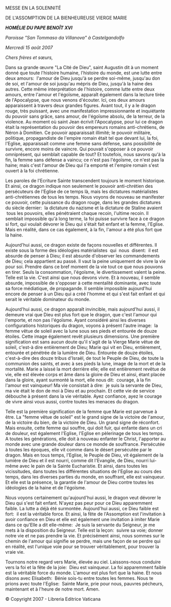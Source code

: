 MESSE EN LA SOLENNITÉ

DE L'ASSOMPTION DE LA BIENHEUREUSE VIERGE MARIE

***HOMÉLIE DU PAPE BENOÎT XVI***

*Paroisse "San Tommaso da Villanova" à Castelgandolfo*

*Mercredi 15 août 2007*

*Chers frères et sœurs,*

Dans sa grande œuvre "La Cité de Dieu", saint Augustin dit à un moment donné que toute l'histoire humaine, l'histoire du monde, est une lutte entre deux amours:  l'amour de Dieu jusqu'à se perdre soi-même, jusqu'au don de soi, et l'amour de soi jusqu'au mépris de Dieu, jusqu'à la haine des autres. Cette même interprétation de l'histoire, comme lutte entre deux amours, entre l'amour et l'égoïsme, apparaît également dans la lecture tirée de l'Apocalypse, que nous venons d'écouter. Ici, ces deux amours apparaissent à travers deux grandes figures. Avant tout, il y a le dragon rouge, très puissant, avec une manifestation impressionnante et inquiétante du pouvoir sans grâce, sans amour, de l'égoïsme absolu, de la terreur, de la violence. Au moment où saint Jean écrivit l'Apocalypse, pour lui ce dragon était la représentation du pouvoir des empereurs romains anti-chrétiens, de Néron à Domitien. Ce pouvoir apparaissait illimité; le pouvoir militaire, politique, propagandiste de l'empire romain était tel que devant lui, la foi, l'Eglise, apparaissait comme une femme sans défense, sans possibilité de survivre, encore moins de vaincre. Qui pouvait s'opposer à ce pouvoir omniprésent, qui semblait capable de tout? Et toutefois, nous savons qu'à la fin, la femme sans défense a vaincu; ce n'est pas l'égoïsme, ce n'est pas la haine; mais c'est l'amour de Dieu qui l'a emporté et l'empire romain s'est ouvert à la foi chrétienne.

Les paroles de l'Ecriture Sainte transcendent toujours le moment historique. Et ainsi, ce dragon indique non seulement le pouvoir anti-chrétien des persécuteurs de l'Eglise de ce temps là, mais les dictatures matérialistes anti-chrétiennes de tous les temps. Nous voyons de nouveau se manifester ce pouvoir, cette puissance du dragon rouge, dans les grandes dictatures du siècle dernier:  la dictature du nazisme et la dictature de Staline avaient  tous les pouvoirs, elles pénétraient chaque recoin, l'ultime recoin. Il semblait impossible qu'à long terme, la foi puisse survivre face à ce dragon si fort, qui voulait dévorer le Dieu qui s'était fait enfant et la femme, l'Eglise. Mais en réalité, dans ce cas également, à la fin, l'amour a été plus fort que la haine.

Aujourd'hui aussi, ce dragon existe de façons nouvelles et différentes. Il existe sous la forme des idéologies matérialistes  qui  nous  disent:  il est absurde de penser à Dieu; il est absurde d'observer les commandements de Dieu; cela appartient au passé. Il vaut la peine uniquement de vivre la vie pour soi. Prendre dans ce bref moment de la vie tout ce que nous pouvons en tirer. Seuls la consommation, l'égoïsme, le divertissement valent la peine. Telle est la vie. C'est ainsi que nous devons vivre. Et à nouveau, il semble absurde, impossible de s'opposer à cette mentalité dominante, avec toute sa force médiatique, de propagande. Il semble impossible aujourd'hui encore de penser à un Dieu qui a créé l'homme et qui s'est fait enfant et qui serait le véritable dominateur du monde.

Aujourd'hui aussi, ce dragon apparaît invincible, mais aujourd'hui aussi, il demeure vrai que Dieu est plus fort que le dragon, que c'est l'amour qui l'emporte, et non pas l'égoïsme. Ayant considéré ainsi les diverses configurations historiques du dragon, voyons à présent l'autre image:  la femme vêtue de soleil avec la lune sous ses pieds et entourée de douze étoiles. Cette image également revêt plusieurs dimensions. Une première signification est sans aucun doute qu'il s'agit de la Vierge Marie vêtue de soleil, c'est-à dire entièrement de Dieu; Marie qui vit en Dieu, entièrement, entourée et pénétrée de la lumière de Dieu. Entourée de douze étoiles, c'est-à-dire des douze tribus d'Israël, de tout le Peuple de Dieu, de toute la communion des saints, et avec à ses pieds la lune, image de la mort et de la mortalité. Marie a laissé la mort derrière elle; elle est entièrement revêtue de vie, elle est élevée corps et âme dans la gloire de Dieu et ainsi, étant placée dans la gloire, ayant surmonté la mort, elle nous dit:  courage, à la fin l'amour est vainqueur! Ma vie consistait à dire:  je suis la servante de Dieu, ma vie était le don de moi à Dieu et au prochain. Et cette vie de service débouche à présent dans la vie véritable. Ayez confiance, ayez le courage de vivre ainsi vous aussi, contre toutes les menaces du dragon.

Telle est la première signification de la femme que Marie est parvenue à être. La "femme vêtue de soleil" est le grand signe de la victoire de l'amour, de la victoire du bien, de la victoire de Dieu. Un grand signe de réconfort. Mais ensuite, cette femme qui souffre, qui doit fuir, qui enfante dans un cri de douleur, est également l'Eglise, l'Eglise en pèlerinage de tous les temps. A toutes les générations, elle doit à nouveau enfanter le Christ, l'apporter au monde avec une grande douleur dans ce monde de souffrance. Persécutée à toutes les époques, elle vit comme dans le désert persécutée par le dragon. Mais en tous temps, l'Eglise, le Peuple de Dieu, vit également de la lumière de Dieu et il est nourri, comme dit l'Evangile, de Dieu, nourri lui-même avec le pain de la Sainte Eucharistie. Et ainsi, dans toutes les vicissitudes, dans toutes les différentes situations de l'Eglise au cours des temps, dans les diverses parties du monde, en souffrant, elle est vainqueur. Et elle est la présence, la garantie de l'amour de Dieu contre toutes les idéologies de la haine et de l'égoïsme.

Nous voyons certainement qu'aujourd'hui aussi, le dragon veut dévorer le Dieu qui s'est fait enfant. N'ayez pas peur pour ce Dieu apparemment faible. La lutte a déjà été surmontée. Aujourd'hui aussi, ce Dieu faible est fort:  il est la véritable force. Et ainsi, la fête de l'Assomption est l'invitation à avoir confiance en Dieu et elle est également une invitation à imiter Marie dans ce qu'Elle a dit elle-même:  Je suis la servante du Seigneur, je me mets à la disposition du Seigneur. Telle est la leçon:  suivre sa voie; donner notre vie et ne pas prendre la vie. Et précisément ainsi, nous sommes sur le chemin de l'amour qui signifie se perdre, mais une façon de se perdre qui en réalité, est l'unique voie pour se trouver véritablement, pour trouver la vraie vie.

Tournons notre regard vers Marie, élevée au ciel. Laissons-nous conduire vers la foi et la fête de la joie:  Dieu est vainqueur. La foi apparemment faible est la véritable force du monde. L'amour est plus fort que la haine. Et nous disons avec Elisabeth:  Bénie sois-tu entre toutes les femmes. Nous te prions avec toute l'Eglise:  Sainte Marie, prie pour nous, pauvres pécheurs, maintenant et à l'heure de notre mort. Amen.

© Copyright 2007 - Libreria Editrice Vaticana